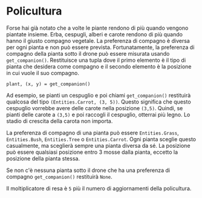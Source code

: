 # Policultura
Forse hai già notato che a volte le piante rendono di più quando vengono piantate insieme. Erba, cespugli, alberi e carote rendono di più quando hanno il giusto compagno vegetale. La preferenza di compagno è diversa per ogni pianta e non può essere prevista. Fortunatamente, la preferenza di compagno della pianta sotto il drone può essere misurata usando `get_companion()`. Restituisce una tupla dove il primo elemento è il tipo di pianta che desidera come compagno e il secondo elemento è la posizione in cui vuole il suo compagno.

`plant, (x, y) = get_companion()`

Ad esempio, se pianti un cespuglio e poi chiami `get_companion()` restituirà qualcosa del tipo `(Entities.Carrot, (3, 5))`. Questo significa che questo cespuglio vorrebbe avere delle carote nella posizione `(3,5)`. Quindi, se pianti delle carote a `(3,5)` e poi raccogli il cespuglio, otterrai più legno. Lo stadio di crescita della carota non importa.

La preferenza di compagno di una pianta può essere `Entities.Grass`, `Entities.Bush`, `Entities.Tree` o `Entities.Carrot`. Ogni pianta sceglie questo casualmente, ma sceglierà sempre una pianta diversa da sé. La posizione può essere qualsiasi posizione entro 3 mosse dalla pianta, eccetto la posizione della pianta stessa.

Se non c'è nessuna pianta sotto il drone che ha una preferenza di compagno `get_companion()` restituirà `None`.

Il moltiplicatore di resa è `5` più il numero di aggiornamenti della policultura.